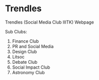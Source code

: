 # Trendles
Trendles (Social Media Club IIITK) Webpage  

Sub Clubs:
1. Finance Club
2. PR and Social Media
3. Design Club
4. Litsoc
5. Debate Club
6. Social Impact Club
7. Astronomy Club
